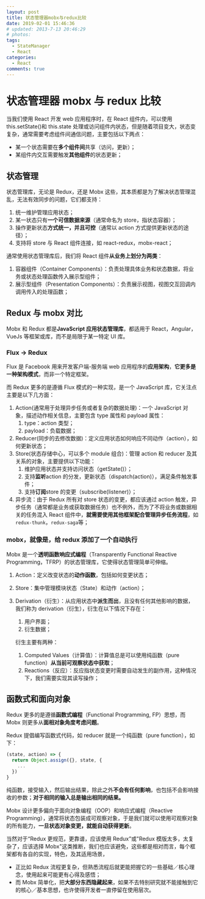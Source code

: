 ```yaml
---
layout: post
title: 状态管理器mobx与redux比较
date: 2019-02-01 15:46:36
# updated: 2013-7-13 20:46:29
# photos:
tags:
  - StateManager
  - React
categories:
  - React
comments: true
---
```


# 状态管理器 mobx 与 redux 比较

当我们使用 React 开发 web 应用程序时，在 React 组件内，可以使用 this.setState()和 this.state 处理或访问组件内状态，但是随着项目变大，状态变复杂，通常需要考虑组件间通信问题，主要包括以下两点：

- 某一个状态需要在**多个组件间**共享（访问，更新）；
- 某组件内交互需要触发**其他组件**的状态更新；

## 状态管理

状态管理库，无论是 Redux，还是 Mobx 这些，其本质都是为了解决状态管理混乱，无法有效同步的问题，它们都支持：

1. 统一维护管理应用状态；
2. 某一状态只有**一个可信数据来源**（通常命名为 store，指状态容器）；
3. 操作更新状态**方式统一，并且可控**（通常以 action 方式提供更新状态的途径）；
4. 支持将 store 与 React 组件连接，如 react-redux，mobx-react；

通常使用状态管理库后，我们将 React 组件**从业务上划分为两类**：

1. 容器组件（Container Components）：负责处理具体业务和状态数据，将业务或状态处理函数传入展示型组件；
2. 展示型组件（Presentation Components）：负责展示视图，视图交互回调内调用传入的处理函数；

## Redux 与 mobx 对比

Mobx 和 Redux 都是**JavaScript 应用状态管理库**，都适用于 React，Angular，VueJs 等框架或库，而不是局限于某一特定 UI 库。

### Flux -> Redux

Flux 是 Facebook 用来开发客户端-服务端 web 应用程序的**应用架构**，**它更多是一种架构模式**，而非一个特定框架。

而 Redux 更多的是遵循 Flux 模式的一种实现，是一个 JavaScript 库，它关注点主要是以下几方面：

1. Action(通常用于处理异步任务或者复杂的数据处理)：一个 JavaScript 对象，描述动作相关信息，主要包含 type 属性和 payload 属性：
   1. type：action 类型；
   2. payload：负载数据；
2. Reducer(同步的去修改数据)：定义应用状态如何响应不同动作（action），如何更新状态；
3. Store(状态存储中心，可以多个 module 组合)：管理 action 和 reducer 及其关系的对象，主要提供以下功能：
   1. 维护应用状态并支持访问状态（getState()）；
   2. 支持**监听**action 的分发，更新状态（dispatch(action)），满足条件触发事件；
   3. 支持**订阅**store 的变更（subscribe(listener)）；
4. 异步流：由于 Redux 所有对 store 状态的变更，都应该通过 action 触发，异步任务（通常都是业务或获取数据任务）也不例外，而为了不将业务或数据相关的任务混入 React 组件中，**就需要使用其他框架配合管理异步任务流程**，如`redux-thunk`，`redux-saga`等；

### mobx，就像是，给 redux 添加了一个自动执行

Mobx 是一个**透明函数响应式编程**（Transparently Functional Reactive Programming，TFRP）的状态管理库，它使得状态管理简单可伸缩。

1. Action：定义改变状态的**动作函数**，包括如何变更状态；
2. Store：集中管理模块状态（State）和动作（action）；
3. Derivation（衍生）：从应用状态中**派生而出**，且没有任何其他影响的数据，我们称为 derivation（衍生），衍生在以下情况下存在：

   1. 用户界面；
   2. 衍生数据；

   衍生主要有两种：

   1. Computed Values（计算值）：计算值总是可以使用纯函数（pure function）**从当前可观察状态中获取**；
   2. Reactions（反应）：反应指状态变更时需要自动发生的副作用，这种情况下，我们需要实现其读写操作；

## 函数式和面向对象

Redux 更多的是遵循**函数式编程**（Functional Programming, FP）思想，而 Mobx 则更多从**面相对象角度考虑问题**。

Redux 提倡编写函数式代码，如 reducer 就是一个纯函数（pure function），如下：

```js
(state, action) => {
  return Object.assign({}, state, {
    ...
  })
}
```

纯函数，接受输入，然后输出结果，除此之外**不会有任何影响**，也包括不会影响接收的参数；**对于相同的输入总是输出相同的结果。**

Mobx 设计更多偏向于面向对象编程（OOP）和响应式编程（Reactive Programming），通常将状态包装成可观察对象，于是我们就可以使用可观察对象的所有能力，**一旦状态对象变更，就能自动获得更新**。

当然对于“Redux 更规范，更靠谱，应该使用 Redux”或"Redux 模版太多，太复杂了，应该选择 Mobx"这类推断，我们也应该避免，这些都是相对而言，每个框架都有各自的实现，特色，及其适用场景，

- 正比如 Redux 流程更复杂，但熟悉流程后就更能把握它的一些基础／核心理念，使用起来可能更有心得及感悟；
- 而 Mobx 简单化，把**大部分东西隐藏起来**，如果不去特别研究就不能接触到它的核心／基本思想，也许使得开发者一直停留在使用层次。
